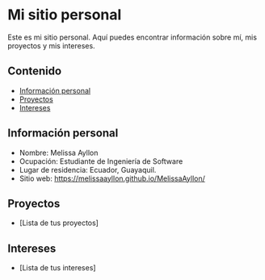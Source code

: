 # Mi sitio personal
Este es mi sitio personal. Aquí puedes encontrar información sobre mí, mis
proyectos y mis intereses.
## Contenido
* [Información personal](#información-personal)
* [Proyectos](#proyectos)
* [Intereses](#intereses)
## Información personal
* Nombre: Melissa Ayllon
* Ocupación: Estudiante de Ingeniería de Software
* Lugar de residencia: Ecuador, Guayaquil.
* Sitio web: https://melissaayllon.github.io/MelissaAyllon/
## Proyectos
* [Lista de tus proyectos]
## Intereses
* [Lista de tus intereses]
